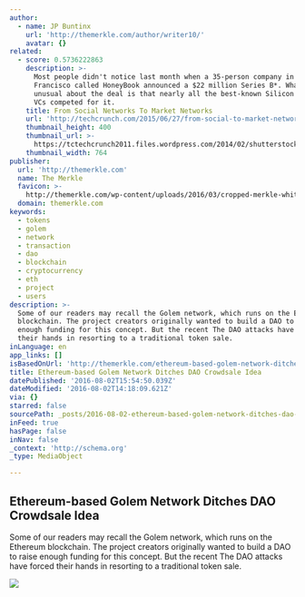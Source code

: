 ```yaml
---
author:
  - name: JP Buntinx
    url: 'http://themerkle.com/author/writer10/'
    avatar: {}
related:
  - score: 0.5736222863
    description: >-
      Most people didn't notice last month when a 35-person company in San
      Francisco called HoneyBook announced a $22 million Series B*. What was
      unusual about the deal is that nearly all the best-known Silicon Valley
      VCs competed for it.
    title: From Social Networks To Market Networks
    url: 'http://techcrunch.com/2015/06/27/from-social-to-market-networks/'
    thumbnail_height: 400
    thumbnail_url: >-
      https://tctechcrunch2011.files.wordpress.com/2014/02/shutterstock_173525351.jpg?w=764&h=400&crop=1
    thumbnail_width: 764
publisher:
  url: 'http://themerkle.com'
  name: The Merkle
  favicon: >-
    http://themerkle.com/wp-content/uploads/2016/03/cropped-merkle-white-1-192x192.png
  domain: themerkle.com
keywords:
  - tokens
  - golem
  - network
  - transaction
  - dao
  - blockchain
  - cryptocurrency
  - eth
  - project
  - users
description: >-
  Some of our readers may recall the Golem network, which runs on the Ethereum
  blockchain. The project creators originally wanted to build a DAO to raise
  enough funding for this concept. But the recent The DAO attacks have forced
  their hands in resorting to a traditional token sale.
inLanguage: en
app_links: []
isBasedOnUrl: 'http://themerkle.com/ethereum-based-golem-network-ditches-dao-crowdsale-idea/'
title: Ethereum-based Golem Network Ditches DAO Crowdsale Idea
datePublished: '2016-08-02T15:54:50.039Z'
dateModified: '2016-08-02T14:18:09.621Z'
via: {}
starred: false
sourcePath: _posts/2016-08-02-ethereum-based-golem-network-ditches-dao-crowdsale-idea.md
inFeed: true
hasPage: false
inNav: false
_context: 'http://schema.org'
_type: MediaObject

---
```

<article style=""><h1>Ethereum-based Golem Network Ditches DAO Crowdsale Idea</h1><p>Some of our readers may recall the Golem network, which runs on the Ethereum blockchain. The project creators originally wanted to build a DAO to raise enough funding for this concept. But the recent The DAO attacks have forced their hands in resorting to a traditional token sale.</p><img src="http://themerkle.com/wp-content/uploads/2016/08/Golem-Network-Ethereum.png" /></article>